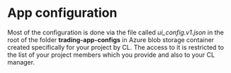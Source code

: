 # App configuration

Most of the configuration is done via the file called _ui\_config.v1.json_ in the root of the folder **trading-app-configs** in Azure blob storage container created specifically for your project by CL. The access to it is restricted to the list of your project members which you provide and also to your CL manager.
